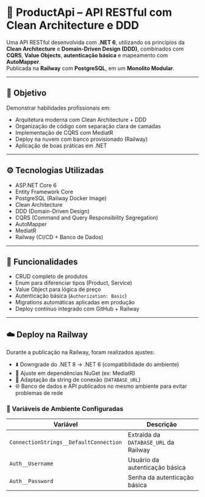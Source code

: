 # 🧪 ProductApi – API RESTful com Clean Architecture e DDD

Uma API RESTful desenvolvida com **.NET 6**, utilizando os princípios da **Clean Architecture** e **Domain-Driven Design (DDD)**, combinados com **CQRS**, **Value Objects**, **autenticação básica** e mapeamento com **AutoMapper**.  
Publicada na **Railway** com **PostgreSQL**, em um **Monolito Modular**.

---

## 🎯 Objetivo

Demonstrar habilidades profissionais em:

- Arquitetura moderna com Clean Architecture + DDD  
- Organização de código com separação clara de camadas  
- Implementação de CQRS com MediatR  
- Deploy na nuvem com banco provisionado (Railway)  
- Aplicação de boas práticas em .NET  

---

## ⚙️ Tecnologias Utilizadas

- ASP.NET Core 6  
- Entity Framework Core  
- PostgreSQL (Railway Docker Image)  
- Clean Architecture  
- DDD (Domain-Driven Design)  
- CQRS (Command and Query Responsibility Segregation)  
- AutoMapper  
- MediatR  
- Railway (CI/CD + Banco de Dados)
  
---

## 🚀 Funcionalidades

- CRUD completo de produtos  
- Enum para diferenciar tipos (Product, Service)  
- Value Object para lógica de preço  
- Autenticação básica (`Authorization: Basic`)  
- Migrations automáticas aplicadas em produção  
- Deploy contínuo integrado com GitHub + Railway

---

## ☁️ Deploy na Railway

Durante a publicação na Railway, foram realizados ajustes:

- ⬇️ Downgrade do .NET 8 → .NET 6 (compatibilidade do ambiente)  
- 🔄 Ajuste em dependências NuGet (ex: MediatR)  
- 🔗 Adaptação da string de conexão (`DATABASE_URL`)  
- 🌐 Banco de dados e API publicados no mesmo ambiente para evitar problemas de rede

### 🔐 Variáveis de Ambiente Configuradas

| Variável                         | Descrição                                         |
|----------------------------------|---------------------------------------------------|
| `ConnectionStrings__DefaultConnection` | Extraída da `DATABASE_URL` da Railway         |
| `Auth__Username`                | Usuário da autenticação básica                    |
| `Auth__Password`                | Senha da autenticação básica                      |

